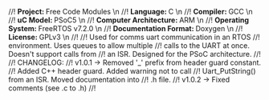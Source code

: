 //!		<b>Project:					</b> Free Code Modules			\n
//!		<b>Language:				</b> C							\n
//!		<b>Compiler:				</b> GCC						\n
//! 	<b>uC Model:				</b> PSoC5						\n
//!		<b>Computer Architecture:	</b> ARM						\n
//! 	<b>Operating System:		</b> FreeRTOS v7.2.0			\n
//!		<b>Documentation Format:	</b> Doxygen					\n
//!		<b>License:					</b> GPLv3						\n
//!	
//!		Used for comms uart communication in an RTOS
//!		environment. Uses queues to allow multiple
//!		calls to the UART at once. Doesn't support calls from
//!		an ISR. Designed for the PSoC architecture.
//!
//! 	CHANGELOG:
//!			v1.0.1 -> Removed '_' prefix from header guard constant.
//!				Added C++ header guard. Added warning not to call
//!				Uart_PutString() from an ISR. Moved documentation into
//!				.h file.
//!			v1.0.2 -> Fixed comments (see .c to .h)
//!		
